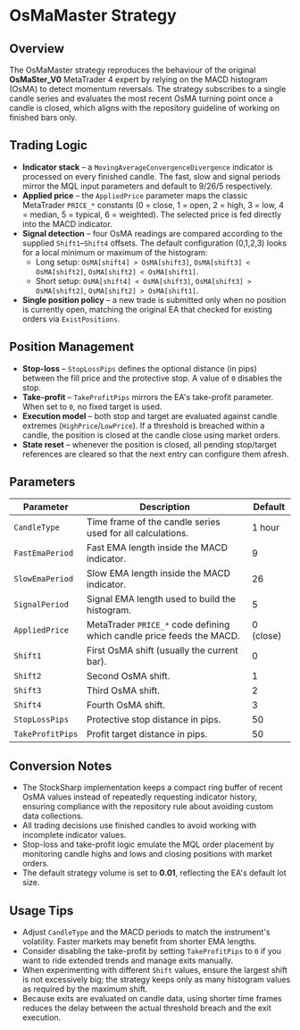 # OsMaMaster Strategy

## Overview
The OsMaMaster strategy reproduces the behaviour of the original **OsMaSter_V0** MetaTrader 4 expert by relying on the MACD histogram (OsMA) to detect momentum reversals. The strategy subscribes to a single candle series and evaluates the most recent OsMA turning point once a candle is closed, which aligns with the repository guideline of working on finished bars only.

## Trading Logic
- **Indicator stack** – a `MovingAverageConvergenceDivergence` indicator is processed on every finished candle. The fast, slow and signal periods mirror the MQL input parameters and default to 9/26/5 respectively.
- **Applied price** – the `AppliedPrice` parameter maps the classic MetaTrader `PRICE_*` constants (0 = close, 1 = open, 2 = high, 3 = low, 4 = median, 5 = typical, 6 = weighted). The selected price is fed directly into the MACD indicator.
- **Signal detection** – four OsMA readings are compared according to the supplied `Shift1`–`Shift4` offsets. The default configuration (0,1,2,3) looks for a local minimum or maximum of the histogram:
  - Long setup: `OsMA[shift4] > OsMA[shift3]`, `OsMA[shift3] < OsMA[shift2]`, `OsMA[shift2] < OsMA[shift1]`.
  - Short setup: `OsMA[shift4] < OsMA[shift3]`, `OsMA[shift3] > OsMA[shift2]`, `OsMA[shift2] > OsMA[shift1]`.
- **Single position policy** – a new trade is submitted only when no position is currently open, matching the original EA that checked for existing orders via `ExistPositions`.

## Position Management
- **Stop-loss** – `StopLossPips` defines the optional distance (in pips) between the fill price and the protective stop. A value of `0` disables the stop.
- **Take-profit** – `TakeProfitPips` mirrors the EA's take-profit parameter. When set to `0`, no fixed target is used.
- **Execution model** – both stop and target are evaluated against candle extremes (`HighPrice`/`LowPrice`). If a threshold is breached within a candle, the position is closed at the candle close using market orders.
- **State reset** – whenever the position is closed, all pending stop/target references are cleared so that the next entry can configure them afresh.

## Parameters
| Parameter | Description | Default |
|-----------|-------------|---------|
| `CandleType` | Time frame of the candle series used for all calculations. | 1 hour |
| `FastEmaPeriod` | Fast EMA length inside the MACD indicator. | 9 |
| `SlowEmaPeriod` | Slow EMA length inside the MACD indicator. | 26 |
| `SignalPeriod` | Signal EMA length used to build the histogram. | 5 |
| `AppliedPrice` | MetaTrader `PRICE_*` code defining which candle price feeds the MACD. | 0 (close) |
| `Shift1` | First OsMA shift (usually the current bar). | 0 |
| `Shift2` | Second OsMA shift. | 1 |
| `Shift3` | Third OsMA shift. | 2 |
| `Shift4` | Fourth OsMA shift. | 3 |
| `StopLossPips` | Protective stop distance in pips. | 50 |
| `TakeProfitPips` | Profit target distance in pips. | 50 |

## Conversion Notes
- The StockSharp implementation keeps a compact ring buffer of recent OsMA values instead of repeatedly requesting indicator history, ensuring compliance with the repository rule about avoiding custom data collections.
- All trading decisions use finished candles to avoid working with incomplete indicator values.
- Stop-loss and take-profit logic emulate the MQL order placement by monitoring candle highs and lows and closing positions with market orders.
- The default strategy volume is set to **0.01**, reflecting the EA's default lot size.

## Usage Tips
- Adjust `CandleType` and the MACD periods to match the instrument's volatility. Faster markets may benefit from shorter EMA lengths.
- Consider disabling the take-profit by setting `TakeProfitPips` to `0` if you want to ride extended trends and manage exits manually.
- When experimenting with different `Shift` values, ensure the largest shift is not excessively big; the strategy keeps only as many histogram values as required by the maximum shift.
- Because exits are evaluated on candle data, using shorter time frames reduces the delay between the actual threshold breach and the exit execution.
